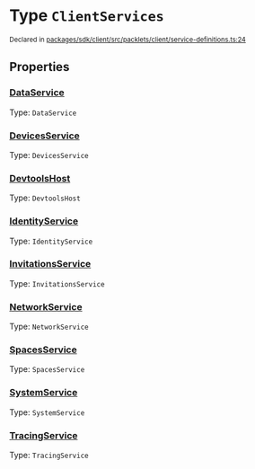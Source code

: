 # Type `ClientServices`
<sub>Declared in [packages/sdk/client/src/packlets/client/service-definitions.ts:24](https://github.com/dxos/dxos/blob/main/packages/sdk/client/src/packlets/client/service-definitions.ts#L24)</sub>





## Properties
### [DataService](https://github.com/dxos/dxos/blob/main/packages/sdk/client/src/packlets/client/service-definitions.ts#L31)
Type: <code>DataService</code>


### [DevicesService](https://github.com/dxos/dxos/blob/main/packages/sdk/client/src/packlets/client/service-definitions.ts#L29)
Type: <code>DevicesService</code>


### [DevtoolsHost](https://github.com/dxos/dxos/blob/main/packages/sdk/client/src/packlets/client/service-definitions.ts#L36)
Type: <code>DevtoolsHost</code>


### [IdentityService](https://github.com/dxos/dxos/blob/main/packages/sdk/client/src/packlets/client/service-definitions.ts#L27)
Type: <code>IdentityService</code>


### [InvitationsService](https://github.com/dxos/dxos/blob/main/packages/sdk/client/src/packlets/client/service-definitions.ts#L28)
Type: <code>InvitationsService</code>


### [NetworkService](https://github.com/dxos/dxos/blob/main/packages/sdk/client/src/packlets/client/service-definitions.ts#L33)
Type: <code>NetworkService</code>


### [SpacesService](https://github.com/dxos/dxos/blob/main/packages/sdk/client/src/packlets/client/service-definitions.ts#L30)
Type: <code>SpacesService</code>


### [SystemService](https://github.com/dxos/dxos/blob/main/packages/sdk/client/src/packlets/client/service-definitions.ts#L25)
Type: <code>SystemService</code>


### [TracingService](https://github.com/dxos/dxos/blob/main/packages/sdk/client/src/packlets/client/service-definitions.ts#L37)
Type: <code>TracingService</code>
